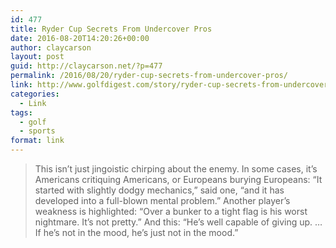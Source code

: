 ```yaml
---
id: 477
title: Ryder Cup Secrets From Undercover Pros
date: 2016-08-20T14:20:26+00:00
author: claycarson
layout: post
guid: http://claycarson.net/?p=477
permalink: /2016/08/20/ryder-cup-secrets-from-undercover-pros/
link: http://www.golfdigest.com/story/ryder-cup-secrets-from-undercover-pros
categories:
  - Link
tags:
  - golf
  - sports
format: link
---
```

> This isn&#8217;t just jingoistic chirping about the enemy. In some cases, it&#8217;s Americans critiquing Americans, or Europeans burying Europeans: &#8220;It started with slightly dodgy mechanics,&#8221; said one, &#8220;and it has developed into a full-blown mental problem.&#8221; Another player&#8217;s weakness is highlighted: &#8220;Over a bunker to a tight flag is his worst nightmare. It&#8217;s not pretty.&#8221; And this: &#8220;He&#8217;s well capable of giving up. &#8230; If he&#8217;s not in the mood, he&#8217;s just not in the mood.&#8221;